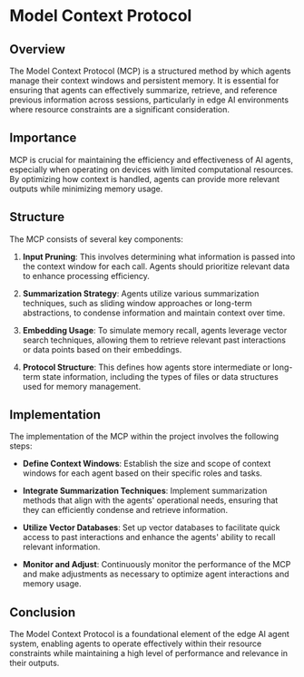 # Model Context Protocol

## Overview
The Model Context Protocol (MCP) is a structured method by which agents manage their context windows and persistent memory. It is essential for ensuring that agents can effectively summarize, retrieve, and reference previous information across sessions, particularly in edge AI environments where resource constraints are a significant consideration.

## Importance
MCP is crucial for maintaining the efficiency and effectiveness of AI agents, especially when operating on devices with limited computational resources. By optimizing how context is handled, agents can provide more relevant outputs while minimizing memory usage.

## Structure
The MCP consists of several key components:

1. **Input Pruning**: This involves determining what information is passed into the context window for each call. Agents should prioritize relevant data to enhance processing efficiency.

2. **Summarization Strategy**: Agents utilize various summarization techniques, such as sliding window approaches or long-term abstractions, to condense information and maintain context over time.

3. **Embedding Usage**: To simulate memory recall, agents leverage vector search techniques, allowing them to retrieve relevant past interactions or data points based on their embeddings.

4. **Protocol Structure**: This defines how agents store intermediate or long-term state information, including the types of files or data structures used for memory management.

## Implementation
The implementation of the MCP within the project involves the following steps:

- **Define Context Windows**: Establish the size and scope of context windows for each agent based on their specific roles and tasks.

- **Integrate Summarization Techniques**: Implement summarization methods that align with the agents' operational needs, ensuring that they can efficiently condense and retrieve information.

- **Utilize Vector Databases**: Set up vector databases to facilitate quick access to past interactions and enhance the agents' ability to recall relevant information.

- **Monitor and Adjust**: Continuously monitor the performance of the MCP and make adjustments as necessary to optimize agent interactions and memory usage.

## Conclusion
The Model Context Protocol is a foundational element of the edge AI agent system, enabling agents to operate effectively within their resource constraints while maintaining a high level of performance and relevance in their outputs.
